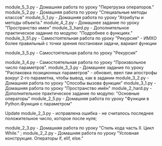 module_5_3.py - Домашняя работа  по уроку "Перегрузка операторов."
module_5_2.py - Домашняя работа  по уроку "Специальные методы классов"
module_5_1.py  - Домашняя работа по уроку "Атрибуты и методы объекта."
module_4_2.py - Домашнее задание по уроку "Пространство имен"
module_3_hard.py - Дополнительное практическое задание по модулю: "Подробнее о функциях."
module_3_51.py - Самостоятельная работа по уроку "Рекурсия" - ИМХО более правильный с точки зрения постановки задачи, вариант функции

module_3_5.py - Самостоятельная работа по уроку "Рекурсия"

module_3_4.py - Самостоятельная работа по уроку "Произвольное число параметров".
module_3_3.py - Домашнее задание по уроку "Распаковка позиционных параметров" - обновил, ввел там апострофы вокруг 2-го параметна, чтобы вывод, как в задании
module_3_2.py - Домашняя работа по уроку "Способы вызова функции"
module_3_1.py - Домашняя работа по уроку "Пространство имён"
module_2_hard.py  - Дополнительное практическое задание по модулю: "Основные операторы"
module_2_5.py - Домашняя работа по уроку "Функции в Python.Функция с параметром"

Update module_2_3.py - исправлена ошибка - не считалось последнее положительное число, которое после нуля;

module_2_3.py - Домашняя работа по уроку "Стиль кода часть II. Цикл While." ;
module_2_2.py - Домашняя работа по уроку "Условная конструкция. Операторы if, elif, else."
